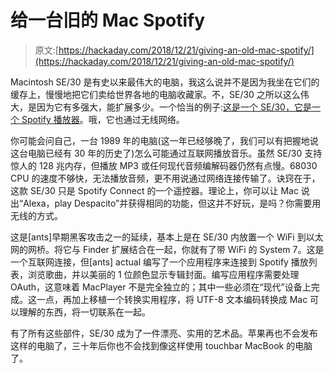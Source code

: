 # 给一台旧的 Mac Spotify

> 原文:[https://hackaday.com/2018/12/21/giving-an-old-mac-spotify/](https://hackaday.com/2018/12/21/giving-an-old-mac-spotify/)

Macintosh SE/30 是有史以来最伟大的电脑，我这么说并不是因为我坐在它们的缓存上，慢慢地把它们卖给世界各地的电脑收藏家。不，SE/30 之所以这么伟大，是因为它有多强大，能扩展多少。一个恰当的例子:[这是一个 SE/30，它是一个 Spotify 播放器](https://68kmla.org/forums/index.php?/topic/55998-building-a-spotify-player-for-my-mac-se30/)。哦，它也通过无线网络。

你可能会问自己，一台 1989 年的电脑(这一年已经够晚了，我们可以有把握地说这台电脑已经有 30 年的历史了)怎么可能通过互联网播放音乐。虽然 SE/30 支持惊人的 128 兆内存，但播放 MP3 或任何现代音频编解码器仍然有点慢。68030 CPU 的速度不够快，无法播放音频，更不用说通过网络连接传输了。诀窍在于，这款 SE/30 只是 Spotify Connect 的一个遥控器。理论上，你可以让 Mac 说出“Alexa，play Despacito”并获得相同的功能，但这并不好玩，是吗？你需要用无线的方式。

这是[ants]早期黑客攻击之一的延续，基本上是在 SE/30 内放置一个 WiFi 到以太网的网桥。将它与 Finder 扩展结合在一起，你就有了带 WiFi 的 System 7。这是一个互联网连接，但[ants] actual 编写了一个应用程序来连接到 Spotify 播放列表，浏览歌曲，并以美丽的 1 位颜色显示专辑封面。编写应用程序需要处理 OAuth，这意味着 MacPlayer 不是完全独立的；其中一些必须在“现代”设备上完成。这一点，再加上移植一个转换实用程序，将 UTF-8 文本编码转换成 Mac 可以理解的东西，将一切联系在一起。

有了所有这些部件，SE/30 成为了一件漂亮、实用的艺术品。苹果再也不会发布这样的电脑了，三十年后你也不会找到像这样使用 touchbar MacBook 的电脑了。